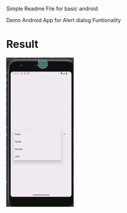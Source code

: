 Simple Readme File for basic android 


Demo Android App for Alert dialog Funtionality

# Result
<img src ="https://github.com/Mirzaazmath/android_basic/blob/basic_Dropdown/app/src/main/res/output/result.png" height="400">
